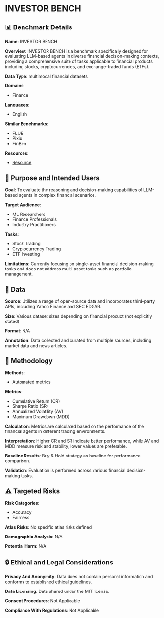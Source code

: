 # INVESTOR BENCH

## 📊 Benchmark Details

**Name**: INVESTOR BENCH

**Overview**: INVESTOR BENCH is a benchmark specifically designed for evaluating LLM-based agents in diverse financial decision-making contexts, providing a comprehensive suite of tasks applicable to financial products including stocks, cryptocurrencies, and exchange-traded funds (ETFs).

**Data Type**: multimodal financial datasets

**Domains**:
- Finance

**Languages**:
- English

**Similar Benchmarks**:
- FLUE
- Pixiu
- FinBen

**Resources**:
- [Resource](N/A)

## 🎯 Purpose and Intended Users

**Goal**: To evaluate the reasoning and decision-making capabilities of LLM-based agents in complex financial scenarios.

**Target Audience**:
- ML Researchers
- Finance Professionals
- Industry Practitioners

**Tasks**:
- Stock Trading
- Cryptocurrency Trading
- ETF Investing

**Limitations**: Currently focusing on single-asset financial decision-making tasks and does not address multi-asset tasks such as portfolio management.

## 💾 Data

**Source**: Utilizes a range of open-source data and incorporates third-party APIs, including Yahoo Finance and SEC EDGAR.

**Size**: Various dataset sizes depending on financial product (not explicitly stated)

**Format**: N/A

**Annotation**: Data collected and curated from multiple sources, including market data and news articles.

## 🔬 Methodology

**Methods**:
- Automated metrics

**Metrics**:
- Cumulative Return (CR)
- Sharpe Ratio (SR)
- Annualized Volatility (AV)
- Maximum Drawdown (MDD)

**Calculation**: Metrics are calculated based on the performance of the financial agents in different trading environments.

**Interpretation**: Higher CR and SR indicate better performance, while AV and MDD measure risk and stability; lower values are preferable.

**Baseline Results**: Buy & Hold strategy as baseline for performance comparison.

**Validation**: Evaluation is performed across various financial decision-making tasks.

## ⚠️ Targeted Risks

**Risk Categories**:
- Accuracy
- Fairness

**Atlas Risks**:
No specific atlas risks defined

**Demographic Analysis**: N/A

**Potential Harm**: N/A

## 🔒 Ethical and Legal Considerations

**Privacy And Anonymity**: Data does not contain personal information and conforms to established ethical guidelines.

**Data Licensing**: Data shared under the MIT license.

**Consent Procedures**: Not Applicable

**Compliance With Regulations**: Not Applicable
